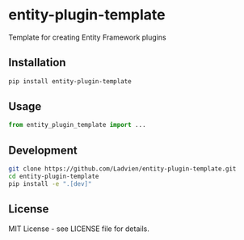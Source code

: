 # entity-plugin-template

Template for creating Entity Framework plugins

## Installation

```bash
pip install entity-plugin-template
```

## Usage

```python
from entity_plugin_template import ...
```

## Development

```bash
git clone https://github.com/Ladvien/entity-plugin-template.git
cd entity-plugin-template
pip install -e ".[dev]"
```

## License

MIT License - see LICENSE file for details.
